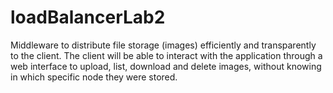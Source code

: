 # loadBalancerLab2
Middleware to distribute file storage (images) efficiently and transparently to the client. The client will be able to interact with the application through a web interface to upload, list, download and delete images, without knowing in which specific node they were stored.
